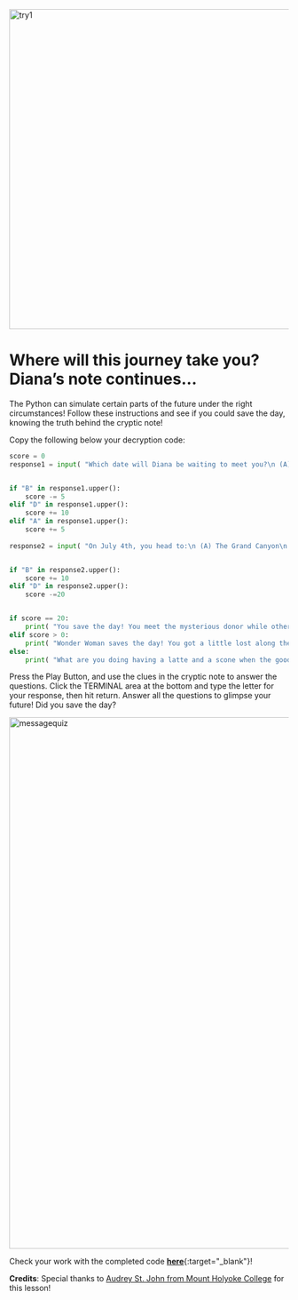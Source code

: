 <img width="576" alt="try1" src="https://user-images.githubusercontent.com/12758612/85893967-b5296880-b7a8-11ea-9c5a-0b5fbf4876a6.png">

# Where will this journey take you? Diana’s note continues… 

The Python can simulate certain parts of the future under the right circumstances! Follow these instructions and see if you could save the day, knowing the truth behind the cryptic note!

Copy the following below your decryption code:
```python
score = 0
response1 = input( "Which date will Diana be waiting to meet you?\n (A) Jan 4, 1984\n (B) Dec 4, 1984\n (C) Feb 4, 1984\n (D) Jul 4, 1984\n" )


if "B" in response1.upper():
    score -= 5
elif "D" in response1.upper():
    score += 10
elif "A" in response1.upper():
    score += 5
    
response2 = input( "On July 4th, you head to:\n (A) The Grand Canyon\n (B) The White House\n (C) The Empire State Building\n (D) The corner coffee shop (with a nagging feeling that there was something special about today)\n" )


if "B" in response2.upper():
    score += 10
elif "D" in response2.upper():
    score -=20


if score == 20: 
    print( "You save the day! You meet the mysterious donor while others learn about the behavior of the\n\"pecan\" at its keeper talk. The donor reveals the amulet's true power and how to use it for\ngood, letting you save the good citizens of Themyscira from the latest threat!" )
elif score > 0:
    print( "Wonder Woman saves the day! You got a little lost along the way, but luckily Wonder Woman\nwas able figure out the truth behind the note in time. She meets the mysterious donor, who\nreveals the amulet's true power and how to use it for good. You arrive in time to see\nWonder Woman save the good citizens of Themyscira from the latest threat!" )
else: 
    print( "What are you doing having a latte and a scone when the good citizens of Themyscira are under attack?!")
```

Press the Play Button, and use the clues in the cryptic note to answer the questions. Click the TERMINAL area at the bottom and type the letter for your response, then hit return. Answer all the questions to glimpse your future! Did you save the day?

<img width="957" alt="messagequiz" src="https://user-images.githubusercontent.com/12758612/85894863-61b81a00-b7aa-11ea-8f3c-19e9732cff9d.png">


Check your work with the completed code [**here**](https://github.com/microsoft/WW84-Python-Lessons/blob/master/decrypt.py){:target="_blank"}!

**Credits**: Special thanks to [Audrey St. John from Mount Holyoke College](https://www.mtholyoke.edu/people/audrey-stjohn) for this lesson!
